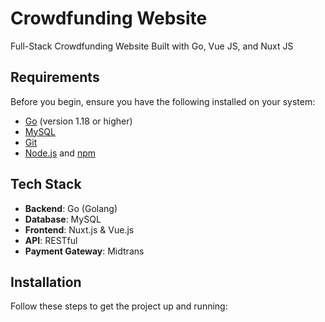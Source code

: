 # Crowdfunding Website

Full-Stack Crowdfunding Website Built with Go, Vue JS, and Nuxt JS

## Requirements
Before you begin, ensure you have the following installed on your system:

- [Go](https://golang.org/doc/install) (version 1.18 or higher)
- [MySQL](https://dev.mysql.com/downloads/)
- [Git](https://git-scm.com/downloads)
- [Node.js](https://nodejs.org/) and [npm](https://www.npmjs.com/)

## Tech Stack

- **Backend**: Go (Golang)
- **Database**: MySQL
- **Frontend**: Nuxt.js & Vue.js
- **API**: RESTful
- **Payment Gateway**: Midtrans

## Installation

Follow these steps to get the project up and running:
